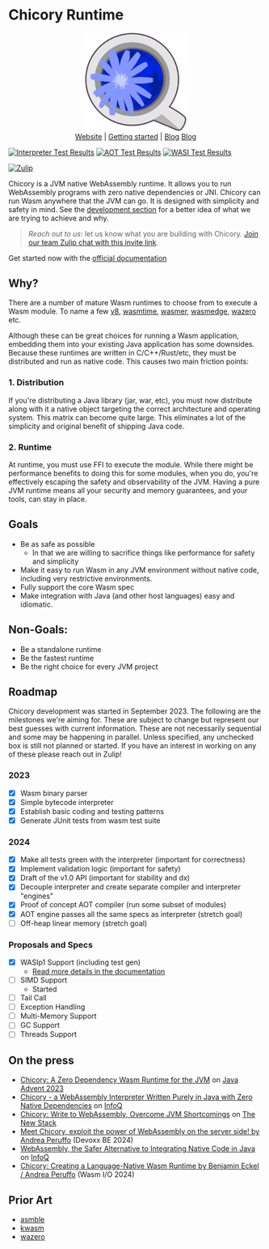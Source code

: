 # Chicory Runtime

<p align="center">
  <picture>
    <img width="200" src="chicory1.png">
  </picture>
  <br>
  <a href="https://chicory.dev/">Website</a> |
  <a href="https://chicory.dev/docs/#getting-started">Getting started</a> |
  <a href="https://chicory.dev/blog">Blog</a>
  <a href="/CONTRIBUTING.md">Blog</a>
</p>


[![Interpreter Test Results](https://gist.githubusercontent.com/andreaTP/69354d1cc6cf23e4c3c4a9a8daf7ea15/raw/badge-interpreter.svg)](https://gist.githubusercontent.com/andreaTP/69354d1cc6cf23e4c3c4a9a8daf7ea15/raw/badge-interpreter.svg)
[![AOT Test Results](https://gist.githubusercontent.com/andreaTP/69354d1cc6cf23e4c3c4a9a8daf7ea15/raw/badge-aot.svg)](https://gist.githubusercontent.com/andreaTP/69354d1cc6cf23e4c3c4a9a8daf7ea15/raw/badge-aot.svg)
[![WASI Test Results](https://gist.githubusercontent.com/andreaTP/69354d1cc6cf23e4c3c4a9a8daf7ea15/raw/badge-wasi.svg)](https://gist.githubusercontent.com/andreaTP/69354d1cc6cf23e4c3c4a9a8daf7ea15/raw/badge-wasi.svg)

[![Zulip](https://img.shields.io/badge/zulip-join_chat-brightgreen.svg)](https://chicory.zulipchat.com/join/g4gqsxoys6orfxlrk6hn4cyp/)

Chicory is a JVM native WebAssembly runtime. It allows you to run WebAssembly programs with
zero native dependencies or JNI. Chicory can run Wasm anywhere that the JVM can go. It is designed with
simplicity and safety in mind. See the [development section](#development) for a better idea of what we are trying to achieve and why.

> *Reach out to us*: let us know what you are building with Chicory.
> [Join our team Zulip chat with this invite link](https://chicory.zulipchat.com/join/g4gqsxoys6orfxlrk6hn4cyp/).

Get started now with the [official documentation](https://chicory.dev/docs/)

## Why?

There are a number of mature Wasm runtimes to choose from to execute a Wasm module.
To name a few [v8](https://v8.dev/), [wasmtime](https://wasmtime.dev/), [wasmer](https://wasmer.io/), [wasmedge](https://wasmedge.org/), [wazero](https://wazero.io/) etc.

Although these can be great choices for running a Wasm application, embedding them into your existing
Java application has some downsides. Because these runtimes are written in C/C++/Rust/etc, they must be distributed
and run as native code. This causes two main friction points:

### 1. Distribution

If you're distributing a Java library (jar, war, etc), you must now distribute along with it a native object targeting the correct
architecture and operating system. This matrix can become quite large. This eliminates a lot of the simplicity and original benefit of shipping Java code.

### 2. Runtime

At runtime, you must use FFI to execute the module. While there might be performance benefits to doing this for some modules,
when you do, you're effectively escaping the safety and observability of the JVM. Having a pure JVM runtime means all your
security and memory guarantees, and your tools, can stay in place.

## Goals

* Be as safe as possible
  * In that we are willing to sacrifice things like performance for safety and simplicity
* Make it easy to run Wasm in any JVM environment without native code, including very restrictive environments.
* Fully support the core Wasm spec
* Make integration with Java (and other host languages) easy and idiomatic.

## Non-Goals:

* Be a standalone runtime
* Be the fastest runtime
* Be the right choice for every JVM project

## Roadmap

Chicory development was started in September 2023. The following are the milestones we're aiming for. These
are subject to change but represent our best guesses with current information. These are not necessarily sequential
and some may be happening in parallel. Unless specified, any unchecked box is still not planned or started.
If you have an interest in working on any of these please reach out in Zulip!

### 2023

* [x] Wasm binary parser
* [x] Simple bytecode interpreter
* [x] Establish basic coding and testing patterns
* [x] Generate JUnit tests from wasm test suite

### 2024

* [x] Make all tests green with the interpreter (important for correctness)
* [x] Implement validation logic (important for safety)
* [x] Draft of the v1.0 API (important for stability and dx)
* [x] Decouple interpreter and create separate compiler and interpreter "engines"
* [x] Proof of concept AOT compiler (run some subset of modules)
* [x] AOT engine passes all the same specs as interpreter (stretch goal)
* [ ] Off-heap linear memory (stretch goal)

### Proposals and Specs

* [x] WASIp1 Support (including test gen)
  * [Read more details in the documentation](https://chicory.dev/docs/usage/wasi/)
* [ ] SIMD Support
  * Started
* [ ] Tail Call
* [ ] Exception Handling
* [ ] Multi-Memory Support
* [ ] GC Support
* [ ] Threads Support

## On the press

- [Chicory: A Zero Dependency Wasm Runtime for the JVM](https://www.javaadvent.com/2023/12/chicory-wasm-jvm.html) on [Java Advent 2023](https://www.javaadvent.com/2023/12)
- [Chicory - a WebAssembly Interpreter Written Purely in Java with Zero Native Dependencies](https://www.infoq.com/news/2024/05/chicory-wasm-java-interpreter/) on [InfoQ](https://www.infoq.com)
- [Chicory: Write to WebAssembly, Overcome JVM Shortcomings](https://thenewstack.io/chicory-write-to-webassembly-overcome-jvm-shortcomings/) on [The New Stack](https://thenewstack.io)
- [Meet Chicory, exploit the power of WebAssembly on the server side! by Andrea Peruffo](https://www.youtube.com/watch?v=7a1yrDSh9rA) (Devoxx BE 2024)
- [WebAssembly, the Safer Alternative to Integrating Native Code in Java](https://www.infoq.com/articles/sqlite-java-integration-webassembly/) on [InfoQ](https://www.infoq.com)
- [Chicory: Creating a Language-Native Wasm Runtime by Benjamin Eckel / Andrea Peruffo](https://www.youtube.com/watch?v=00LYdZS0YlI) (Wasm I/O 2024)

## Prior Art

* [asmble](https://github.com/cretz/asmble)
* [kwasm](https://github.com/jasonwyatt/KWasm)
* [wazero](https://wazero.io/)
